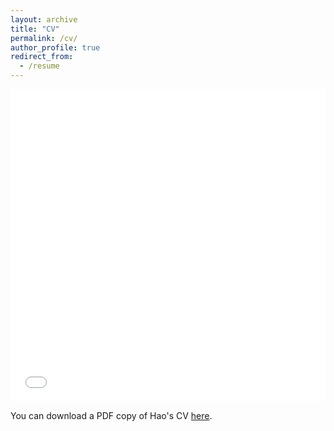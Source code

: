 ```yaml
---
layout: archive
title: "CV"
permalink: /cv/
author_profile: true
redirect_from:
  - /resume
---
```


<iframe src="/files/pdf/2018-10-23-Supramolecular-interactions-NanoRev.pdf" width="100%" height="500" frameborder="no" border="0" marginwidth="0" marginheight="0"></iframe>

You can download a PDF copy of Hao's CV [here](/files/pdf/2018-10-23-Supramolecular-interactions-NanoRev.pdf).

